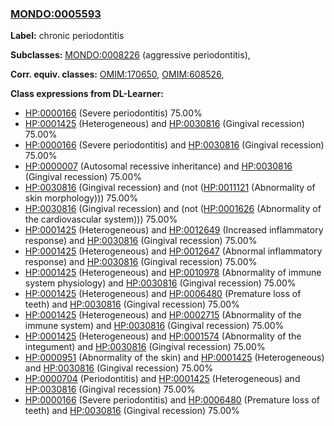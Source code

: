 
### [MONDO:0005593](http://purl.obolibrary.org/obo/MONDO_0005593)
**Label:** chronic periodontitis

**Subclasses:** [MONDO:0008226](http://purl.obolibrary.org/obo/MONDO_0008226) (aggressive periodontitis), 

**Corr. equiv. classes:** [OMIM:170650](http://purl.obolibrary.org/obo/OMIM_170650), [OMIM:608526](http://purl.obolibrary.org/obo/OMIM_608526), 

**Class expressions from DL-Learner:**

- [HP:0000166](http://purl.obolibrary.org/obo/HP_0000166) (Severe periodontitis) 75.00%
- [HP:0001425](http://purl.obolibrary.org/obo/HP_0001425) (Heterogeneous) and [HP:0030816](http://purl.obolibrary.org/obo/HP_0030816) (Gingival recession) 75.00%
- [HP:0000166](http://purl.obolibrary.org/obo/HP_0000166) (Severe periodontitis) and [HP:0030816](http://purl.obolibrary.org/obo/HP_0030816) (Gingival recession) 75.00%
- [HP:0000007](http://purl.obolibrary.org/obo/HP_0000007) (Autosomal recessive inheritance) and [HP:0030816](http://purl.obolibrary.org/obo/HP_0030816) (Gingival recession) 75.00%
- [HP:0030816](http://purl.obolibrary.org/obo/HP_0030816) (Gingival recession) and (not ([HP:0011121](http://purl.obolibrary.org/obo/HP_0011121) (Abnormality of skin morphology))) 75.00%
- [HP:0030816](http://purl.obolibrary.org/obo/HP_0030816) (Gingival recession) and (not ([HP:0001626](http://purl.obolibrary.org/obo/HP_0001626) (Abnormality of the cardiovascular system))) 75.00%
- [HP:0001425](http://purl.obolibrary.org/obo/HP_0001425) (Heterogeneous) and [HP:0012649](http://purl.obolibrary.org/obo/HP_0012649) (Increased inflammatory response) and [HP:0030816](http://purl.obolibrary.org/obo/HP_0030816) (Gingival recession) 75.00%
- [HP:0001425](http://purl.obolibrary.org/obo/HP_0001425) (Heterogeneous) and [HP:0012647](http://purl.obolibrary.org/obo/HP_0012647) (Abnormal inflammatory response) and [HP:0030816](http://purl.obolibrary.org/obo/HP_0030816) (Gingival recession) 75.00%
- [HP:0001425](http://purl.obolibrary.org/obo/HP_0001425) (Heterogeneous) and [HP:0010978](http://purl.obolibrary.org/obo/HP_0010978) (Abnormality of immune system physiology) and [HP:0030816](http://purl.obolibrary.org/obo/HP_0030816) (Gingival recession) 75.00%
- [HP:0001425](http://purl.obolibrary.org/obo/HP_0001425) (Heterogeneous) and [HP:0006480](http://purl.obolibrary.org/obo/HP_0006480) (Premature loss of teeth) and [HP:0030816](http://purl.obolibrary.org/obo/HP_0030816) (Gingival recession) 75.00%
- [HP:0001425](http://purl.obolibrary.org/obo/HP_0001425) (Heterogeneous) and [HP:0002715](http://purl.obolibrary.org/obo/HP_0002715) (Abnormality of the immune system) and [HP:0030816](http://purl.obolibrary.org/obo/HP_0030816) (Gingival recession) 75.00%
- [HP:0001425](http://purl.obolibrary.org/obo/HP_0001425) (Heterogeneous) and [HP:0001574](http://purl.obolibrary.org/obo/HP_0001574) (Abnormality of the integument) and [HP:0030816](http://purl.obolibrary.org/obo/HP_0030816) (Gingival recession) 75.00%
- [HP:0000951](http://purl.obolibrary.org/obo/HP_0000951) (Abnormality of the skin) and [HP:0001425](http://purl.obolibrary.org/obo/HP_0001425) (Heterogeneous) and [HP:0030816](http://purl.obolibrary.org/obo/HP_0030816) (Gingival recession) 75.00%
- [HP:0000704](http://purl.obolibrary.org/obo/HP_0000704) (Periodontitis) and [HP:0001425](http://purl.obolibrary.org/obo/HP_0001425) (Heterogeneous) and [HP:0030816](http://purl.obolibrary.org/obo/HP_0030816) (Gingival recession) 75.00%
- [HP:0000166](http://purl.obolibrary.org/obo/HP_0000166) (Severe periodontitis) and [HP:0006480](http://purl.obolibrary.org/obo/HP_0006480) (Premature loss of teeth) and [HP:0030816](http://purl.obolibrary.org/obo/HP_0030816) (Gingival recession) 75.00%


